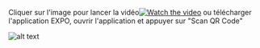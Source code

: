 Cliquer sur l'image pour lancer la vidéo[![Watch the video](https://i.imgur.com/EWTszHm.png)](https://www.youtube.com/watch?v=KmXwTunqwbw&t)
ou télécharger l'application EXPO, ouvrir l'application et appuyer sur "Scan QR Code" 

![alt text](https://i.imgur.com/8HGtktX.png)

